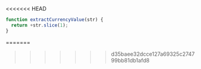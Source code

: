 <<<<<<< HEAD
```js run
function extractCurrencyValue(str) {
  return +str.slice(1);
}
```
=======
>>>>>>> d35baee32dcce127a69325c274799bb81db1afd8
